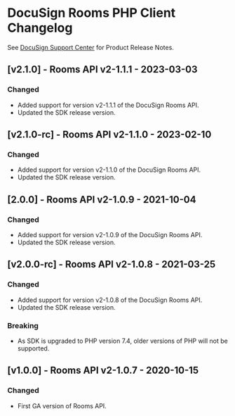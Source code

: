 # DocuSign Rooms PHP Client Changelog
See [DocuSign Support Center](https://support.docusign.com/en/releasenotes/) for Product Release Notes.

## [v2.1.0] - Rooms API v2-1.1.1 - 2023-03-03
### Changed
- Added support for version v2-1.1.1 of the DocuSign Rooms API.
- Updated the SDK release version.

## [v2.1.0-rc] - Rooms API v2-1.1.0 - 2023-02-10
### Changed
- Added support for version v2-1.1.0 of the DocuSign Rooms API.
- Updated the SDK release version.

## [2.0.0] - Rooms API v2-1.0.9 - 2021-10-04
### Changed
- Added support for version v2-1.0.9 of the DocuSign Rooms API.
- Updated the SDK release version.


## [v2.0.0-rc] - Rooms API v2-1.0.8 - 2021-03-25
### Changed
- Added support for version v2-1.0.8 of the DocuSign Rooms API.
- Updated the SDK release version.

### Breaking
*   As SDK is upgraded to PHP version 7.4, older versions of PHP will not be supported.


## [v1.0.0] - Rooms API v2-1.0.7 - 2020-10-15
### Changed
- First GA version of Rooms API.
